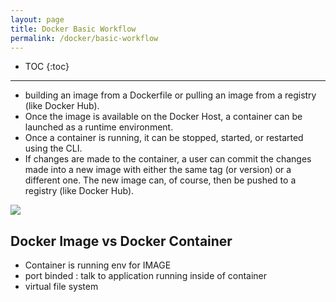 ```yaml
---
layout: page
title: Docker Basic Workflow
permalink: /docker/basic-workflow
---
```


- TOC
{:toc}

---

- building an image from a Dockerfile or pulling an image from a registry (like Docker Hub).
- Once the image is available on the Docker Host, a container can be launched as a runtime environment.
- Once a container is running, it can be stopped, started, or restarted using the CLI.
- If changes are made to the container, a user can commit the changes made into a new image with either the same tag (or version) or a different one. The new image can, of course, then be pushed to a registry (like Docker Hub).

![]({{site.cdn}}/webservices/docker/docker-workflow.png)

## Docker Image vs Docker Container
- Container is running env for IMAGE
- port binded : talk to application running inside of container
- virtual file system

